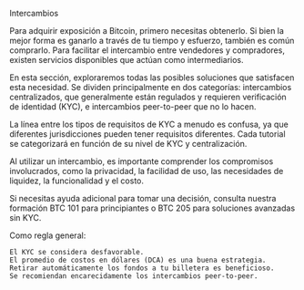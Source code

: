Intercambios

Para adquirir exposición a Bitcoin, primero necesitas obtenerlo. Si bien la mejor forma es ganarlo a través de tu tiempo y esfuerzo, también es común comprarlo. Para facilitar el intercambio entre vendedores y compradores, existen servicios disponibles que actúan como intermediarios.

En esta sección, exploraremos todas las posibles soluciones que satisfacen esta necesidad. Se dividen principalmente en dos categorías: intercambios centralizados, que generalmente están regulados y requieren verificación de identidad (KYC), e intercambios peer-to-peer que no lo hacen.

La línea entre los tipos de requisitos de KYC a menudo es confusa, ya que diferentes jurisdicciones pueden tener requisitos diferentes. Cada tutorial se categorizará en función de su nivel de KYC y centralización.

Al utilizar un intercambio, es importante comprender los compromisos involucrados, como la privacidad, la facilidad de uso, las necesidades de liquidez, la funcionalidad y el costo.

Si necesitas ayuda adicional para tomar una decisión, consulta nuestra formación BTC 101 para principiantes o BTC 205 para soluciones avanzadas sin KYC.

Como regla general:

    El KYC se considera desfavorable.
    El promedio de costos en dólares (DCA) es una buena estrategia.
    Retirar automáticamente los fondos a tu billetera es beneficioso.
    Se recomiendan encarecidamente los intercambios peer-to-peer.